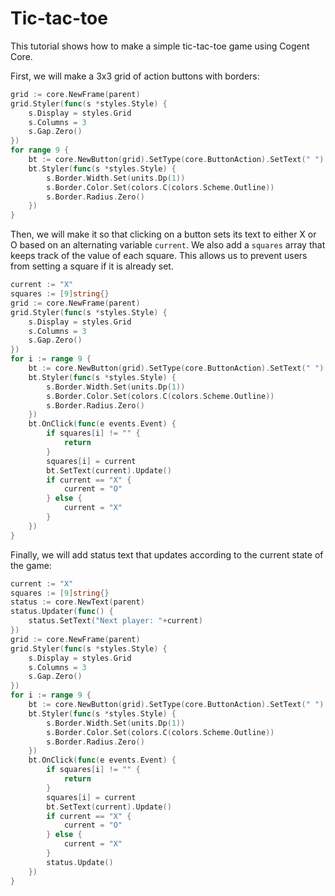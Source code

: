 # Tic-tac-toe

This tutorial shows how to make a simple tic-tac-toe game using Cogent Core.

First, we will make a 3x3 grid of action buttons with borders:

```Go
grid := core.NewFrame(parent)
grid.Styler(func(s *styles.Style) {
    s.Display = styles.Grid
    s.Columns = 3
    s.Gap.Zero()
})
for range 9 {
    bt := core.NewButton(grid).SetType(core.ButtonAction).SetText(" ")
    bt.Styler(func(s *styles.Style) {
        s.Border.Width.Set(units.Dp(1))
        s.Border.Color.Set(colors.C(colors.Scheme.Outline))
        s.Border.Radius.Zero()
    })
}
```

Then, we will make it so that clicking on a button sets its text to either X or O based on an alternating variable `current`. We also add a `squares` array that keeps track of the value of each square. This allows us to prevent users from setting a square if it is already set.

```Go
current := "X"
squares := [9]string{}
grid := core.NewFrame(parent)
grid.Styler(func(s *styles.Style) {
    s.Display = styles.Grid
    s.Columns = 3
    s.Gap.Zero()
})
for i := range 9 {
    bt := core.NewButton(grid).SetType(core.ButtonAction).SetText(" ")
    bt.Styler(func(s *styles.Style) {
        s.Border.Width.Set(units.Dp(1))
        s.Border.Color.Set(colors.C(colors.Scheme.Outline))
        s.Border.Radius.Zero()
    })
    bt.OnClick(func(e events.Event) {
        if squares[i] != "" {
            return
        }
        squares[i] = current
        bt.SetText(current).Update()
        if current == "X" {
            current = "O"
        } else {
            current = "X"
        }
    })
}
```

Finally, we will add status text that updates according to the current state of the game:

```Go
current := "X"
squares := [9]string{}
status := core.NewText(parent)
status.Updater(func() {
    status.SetText("Next player: "+current)
})
grid := core.NewFrame(parent)
grid.Styler(func(s *styles.Style) {
    s.Display = styles.Grid
    s.Columns = 3
    s.Gap.Zero()
})
for i := range 9 {
    bt := core.NewButton(grid).SetType(core.ButtonAction).SetText(" ")
    bt.Styler(func(s *styles.Style) {
        s.Border.Width.Set(units.Dp(1))
        s.Border.Color.Set(colors.C(colors.Scheme.Outline))
        s.Border.Radius.Zero()
    })
    bt.OnClick(func(e events.Event) {
        if squares[i] != "" {
            return
        }
        squares[i] = current
        bt.SetText(current).Update()
        if current == "X" {
            current = "O"
        } else {
            current = "X"
        }
        status.Update()
    })
}
```
